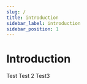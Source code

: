 ```yaml
---
slug: /
title: introduction
sidebar_label: introduction
sidebar_position: 1
---
```


# Introduction

<Tabs>
	<TabItem>
		Test
	</TabItem>
	<TabItem>
		Test 2
	</TabItem>
	<TabItem>
		Test3
	</TabItem>
</Tabs>